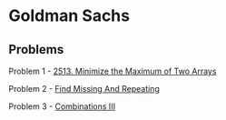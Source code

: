 # Goldman Sachs
## Problems

Problem 1 - [2513. Minimize the Maximum of Two Arrays](https://leetcode.com/problems/minimize-the-maximum-of-two-arrays/description/)

Problem 2 - [Find Missing And Repeating](https://practice.geeksforgeeks.org/problems/find-missing-and-repeating2512/1)

Problem 3 - [Combinations III ](https://leetcode.com/problems/combination-sum-iii/)
